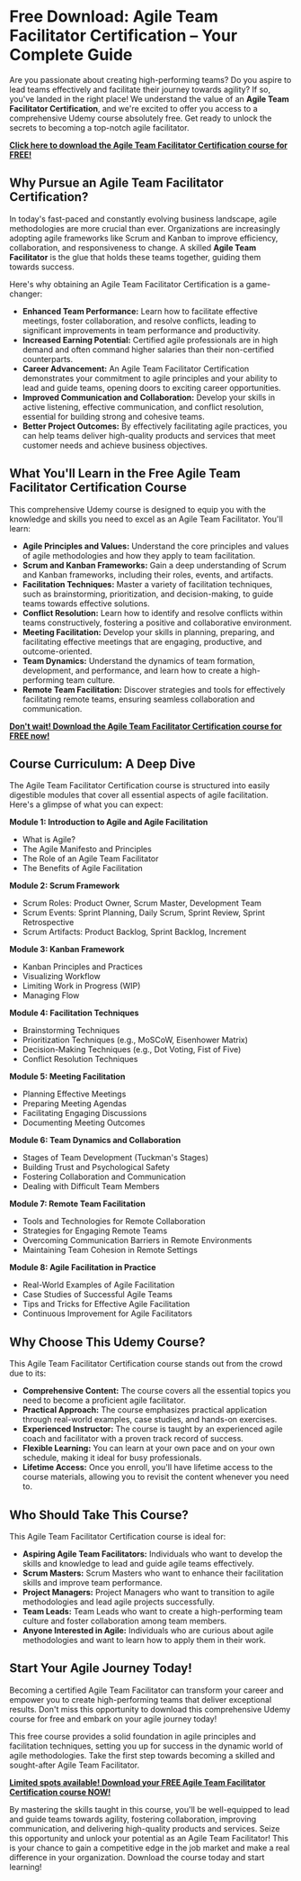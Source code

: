# Free Download: Agile Team Facilitator Certification – Your Complete Guide

Are you passionate about creating high-performing teams? Do you aspire to lead teams effectively and facilitate their journey towards agility? If so, you've landed in the right place! We understand the value of an **Agile Team Facilitator Certification**, and we're excited to offer you access to a comprehensive Udemy course absolutely free. Get ready to unlock the secrets to becoming a top-notch agile facilitator.

[**Click here to download the Agile Team Facilitator Certification course for FREE!**](https://udemywork.com/agile-team-facilitator-certification)

## Why Pursue an Agile Team Facilitator Certification?

In today's fast-paced and constantly evolving business landscape, agile methodologies are more crucial than ever. Organizations are increasingly adopting agile frameworks like Scrum and Kanban to improve efficiency, collaboration, and responsiveness to change. A skilled **Agile Team Facilitator** is the glue that holds these teams together, guiding them towards success.

Here's why obtaining an Agile Team Facilitator Certification is a game-changer:

*   **Enhanced Team Performance:** Learn how to facilitate effective meetings, foster collaboration, and resolve conflicts, leading to significant improvements in team performance and productivity.
*   **Increased Earning Potential:** Certified agile professionals are in high demand and often command higher salaries than their non-certified counterparts.
*   **Career Advancement:** An Agile Team Facilitator Certification demonstrates your commitment to agile principles and your ability to lead and guide teams, opening doors to exciting career opportunities.
*   **Improved Communication and Collaboration:** Develop your skills in active listening, effective communication, and conflict resolution, essential for building strong and cohesive teams.
*   **Better Project Outcomes:** By effectively facilitating agile practices, you can help teams deliver high-quality products and services that meet customer needs and achieve business objectives.

## What You'll Learn in the Free Agile Team Facilitator Certification Course

This comprehensive Udemy course is designed to equip you with the knowledge and skills you need to excel as an Agile Team Facilitator. You'll learn:

*   **Agile Principles and Values:** Understand the core principles and values of agile methodologies and how they apply to team facilitation.
*   **Scrum and Kanban Frameworks:** Gain a deep understanding of Scrum and Kanban frameworks, including their roles, events, and artifacts.
*   **Facilitation Techniques:** Master a variety of facilitation techniques, such as brainstorming, prioritization, and decision-making, to guide teams towards effective solutions.
*   **Conflict Resolution:** Learn how to identify and resolve conflicts within teams constructively, fostering a positive and collaborative environment.
*   **Meeting Facilitation:** Develop your skills in planning, preparing, and facilitating effective meetings that are engaging, productive, and outcome-oriented.
*   **Team Dynamics:** Understand the dynamics of team formation, development, and performance, and learn how to create a high-performing team culture.
*   **Remote Team Facilitation:** Discover strategies and tools for effectively facilitating remote teams, ensuring seamless collaboration and communication.

[**Don't wait! Download the Agile Team Facilitator Certification course for FREE now!**](https://udemywork.com/agile-team-facilitator-certification)

## Course Curriculum: A Deep Dive

The Agile Team Facilitator Certification course is structured into easily digestible modules that cover all essential aspects of agile facilitation. Here's a glimpse of what you can expect:

**Module 1: Introduction to Agile and Agile Facilitation**

*   What is Agile?
*   The Agile Manifesto and Principles
*   The Role of an Agile Team Facilitator
*   The Benefits of Agile Facilitation

**Module 2: Scrum Framework**

*   Scrum Roles: Product Owner, Scrum Master, Development Team
*   Scrum Events: Sprint Planning, Daily Scrum, Sprint Review, Sprint Retrospective
*   Scrum Artifacts: Product Backlog, Sprint Backlog, Increment

**Module 3: Kanban Framework**

*   Kanban Principles and Practices
*   Visualizing Workflow
*   Limiting Work in Progress (WIP)
*   Managing Flow

**Module 4: Facilitation Techniques**

*   Brainstorming Techniques
*   Prioritization Techniques (e.g., MoSCoW, Eisenhower Matrix)
*   Decision-Making Techniques (e.g., Dot Voting, Fist of Five)
*   Conflict Resolution Techniques

**Module 5: Meeting Facilitation**

*   Planning Effective Meetings
*   Preparing Meeting Agendas
*   Facilitating Engaging Discussions
*   Documenting Meeting Outcomes

**Module 6: Team Dynamics and Collaboration**

*   Stages of Team Development (Tuckman's Stages)
*   Building Trust and Psychological Safety
*   Fostering Collaboration and Communication
*   Dealing with Difficult Team Members

**Module 7: Remote Team Facilitation**

*   Tools and Technologies for Remote Collaboration
*   Strategies for Engaging Remote Teams
*   Overcoming Communication Barriers in Remote Environments
*   Maintaining Team Cohesion in Remote Settings

**Module 8: Agile Facilitation in Practice**

*   Real-World Examples of Agile Facilitation
*   Case Studies of Successful Agile Teams
*   Tips and Tricks for Effective Agile Facilitation
*   Continuous Improvement for Agile Facilitators

## Why Choose This Udemy Course?

This Agile Team Facilitator Certification course stands out from the crowd due to its:

*   **Comprehensive Content:** The course covers all the essential topics you need to become a proficient agile facilitator.
*   **Practical Approach:** The course emphasizes practical application through real-world examples, case studies, and hands-on exercises.
*   **Experienced Instructor:** The course is taught by an experienced agile coach and facilitator with a proven track record of success.
*   **Flexible Learning:** You can learn at your own pace and on your own schedule, making it ideal for busy professionals.
*   **Lifetime Access:** Once you enroll, you'll have lifetime access to the course materials, allowing you to revisit the content whenever you need to.

## Who Should Take This Course?

This Agile Team Facilitator Certification course is ideal for:

*   **Aspiring Agile Team Facilitators:** Individuals who want to develop the skills and knowledge to lead and guide agile teams effectively.
*   **Scrum Masters:** Scrum Masters who want to enhance their facilitation skills and improve team performance.
*   **Project Managers:** Project Managers who want to transition to agile methodologies and lead agile projects successfully.
*   **Team Leads:** Team Leads who want to create a high-performing team culture and foster collaboration among team members.
*   **Anyone Interested in Agile:** Individuals who are curious about agile methodologies and want to learn how to apply them in their work.

## Start Your Agile Journey Today!

Becoming a certified Agile Team Facilitator can transform your career and empower you to create high-performing teams that deliver exceptional results. Don't miss this opportunity to download this comprehensive Udemy course for free and embark on your agile journey today!

This free course provides a solid foundation in agile principles and facilitation techniques, setting you up for success in the dynamic world of agile methodologies. Take the first step towards becoming a skilled and sought-after Agile Team Facilitator.

[**Limited spots available! Download your FREE Agile Team Facilitator Certification course NOW!**](https://udemywork.com/agile-team-facilitator-certification)

By mastering the skills taught in this course, you'll be well-equipped to lead and guide teams towards agility, fostering collaboration, improving communication, and delivering high-quality products and services. Seize this opportunity and unlock your potential as an Agile Team Facilitator! This is your chance to gain a competitive edge in the job market and make a real difference in your organization. Download the course today and start learning!
